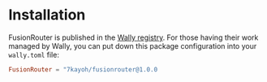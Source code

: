 # Installation
FusionRouter is published in the [Wally registry](https://wally.run). For those having their work managed by Wally, you can put down this package configuration into your `wally.toml` file:

```toml
FusionRouter = "7kayoh/fusionrouter@1.0.0
```